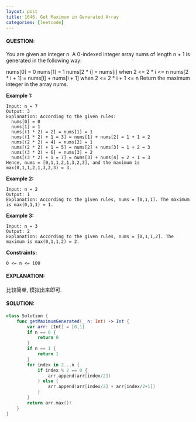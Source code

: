 ```yaml
---
layout: post
title: 1646. Get Maximum in Generated Array
categories: [leetcode]
---
```

#### QUESTION:
You are given an integer n. A 0-indexed integer array nums of length n + 1 is generated in the following way:

nums[0] = 0
nums[1] = 1
nums[2 * i] = nums[i] when 2 <= 2 * i <= n
nums[2 * i + 1] = nums[i] + nums[i + 1] when 2 <= 2 * i + 1 <= n
Return the maximum integer in the array nums​​​.

 

__Example 1:__
```
Input: n = 7
Output: 3
Explanation: According to the given rules:
  nums[0] = 0
  nums[1] = 1
  nums[(1 * 2) = 2] = nums[1] = 1
  nums[(1 * 2) + 1 = 3] = nums[1] + nums[2] = 1 + 1 = 2
  nums[(2 * 2) = 4] = nums[2] = 1
  nums[(2 * 2) + 1 = 5] = nums[2] + nums[3] = 1 + 2 = 3
  nums[(3 * 2) = 6] = nums[3] = 2
  nums[(3 * 2) + 1 = 7] = nums[3] + nums[4] = 2 + 1 = 3
Hence, nums = [0,1,1,2,1,3,2,3], and the maximum is max(0,1,1,2,1,3,2,3) = 3.
```
__Example 2:__
```
Input: n = 2
Output: 1
Explanation: According to the given rules, nums = [0,1,1]. The maximum is max(0,1,1) = 1.
```
__Example 3:__
```
Input: n = 3
Output: 2
Explanation: According to the given rules, nums = [0,1,1,2]. The maximum is max(0,1,1,2) = 2.
```
 

__Constraints:__
```
0 <= n <= 100
```
#### EXPLANATION:

比较简单, 模拟出来即可.

#### SOLUTION:
```swift
class Solution {
    func getMaximumGenerated(_ n: Int) -> Int {
        var arr: [Int] = [0,1]
        if n == 0 {
            return 0
        }
        if n == 1 {
            return 1
        }
        for index in 2...n {
            if index % 2 == 0 {
                arr.append(arr[index/2])
            } else {
                arr.append(arr[index/2] + arr[index/2+1])
            }
        }
        return arr.max()!
    }
}
```
